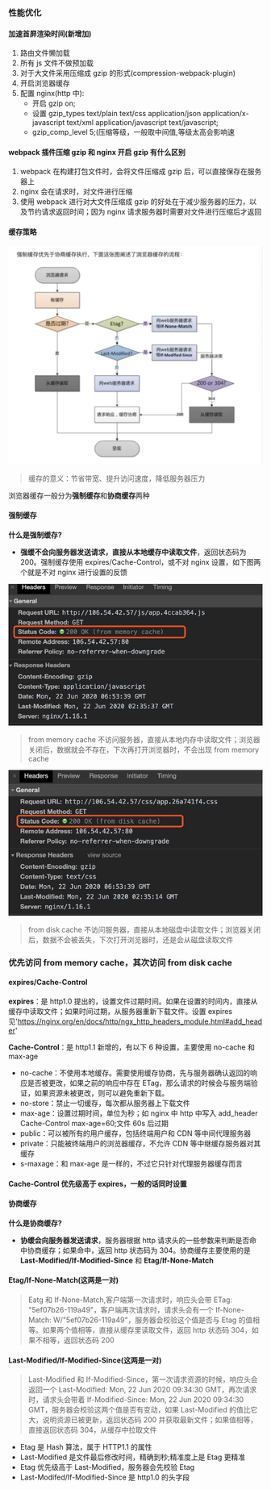 <!--
 * @Author: your name
 * @Date: 2020-06-19 09:49:30
 * @LastEditTime: 2020-08-11 20:01:40
 * @LastEditors: Please set LastEditors
 * @Description: In User Settings Edit
 * @FilePath: /learningnotes/整理/性能优化.md
-->

### 性能优化

#### 加速首屏渲染时间(新增加)

1. 路由文件懒加载
2. 所有 js 文件不做预加载
3. 对于大文件采用压缩成 gzip 的形式(compression-webpack-plugin)
4. 开启浏览器缓存
5. 配置 nginx(http 中):
   - 开启 gzip on;
   - 设置 gzip_types text/plain text/css application/json application/x-javascript text/xml application/javascript text/javascript;
   - gzip_comp_level 5;(压缩等级，一般取中间值,等级太高会影响速

#### webpack 插件压缩 gzip 和 nginx 开启 gzip 有什么区别

1. webpack 在构建打包文件时，会将文件压缩成 gzip 后，可以直接保存在服务器上
2. nginx 会在请求时，对文件进行压缩
3. 使用 webpack 进行对大文件压缩成 gzip 的好处在于减少服务器的压力，以及节约请求返回时间；因为 nginx 请求服务器时需要对文件进行压缩后才返回

#### 缓存策略

![浏览器缓存策略](./../image/浏览器缓存.jpg)

> 缓存的意义：节省带宽、提升访问速度，降低服务器压力

浏览器缓存一般分为**强制缓存**和**协商缓存**两种

#### 强制缓存

**什么是强制缓存?**

- **强缓不会向服务器发送请求，直接从本地缓存中读取文件**，返回状态码为 200。强制缓存使用 expires/Cache-Control，或不对 nginx 设置，如下图两个就是不对 nginx 进行设置的反馈

![js文件](../image/强缓.jpg)

> from memory cache 不访问服务器，直接从本地内存中读取文件；浏览器关闭后，数据就会不存在，下次再打开浏览器时，不会出现 from memory cache

![css文件](../image/强缓1.jpg)

> from disk cache 不访问服务器，直接从本地磁盘中读取文件；浏览器关闭后，数据不会被丢失，下次打开浏览器时，还是会从磁盘读取文件

### 优先访问 from memory cache，其次访问 from disk cache

#### expires/Cache-Control

**expires**：是 http1.0 提出的，设置文件过期时间。如果在设置的时间内，直接从缓存中读取文件；如果时间过期，从服务器重新下载文件。设置 expires 见'https://nginx.org/en/docs/http/ngx_http_headers_module.html#add_header'

**Cache-Control**：是 http1.1 新增的，有以下 6 种设置，主要使用 no-cache 和 max-age

- no-cache：不使用本地缓存。需要使用缓存协商，先与服务器确认返回的响应是否被更改，如果之前的响应中存在 ETag，那么请求的时候会与服务端验证，如果资源未被更改，则可以避免重新下载。
- no-store：禁止一切缓存，每次都从服务器上下载文件
- max-age：设置过期时间，单位为秒；如 nginx 中 http 中写入 add_header Cache-Control max-age=60;文件 60s 后过期
- public：可以被所有的用户缓存，包括终端用户和 CDN 等中间代理服务器
- private：只能被终端用户的浏览器缓存，不允许 CDN 等中继缓存服务器对其缓存
- s-maxage：和 max-age 是一样的，不过它只针对代理服务器缓存而言

#### Cache-Control 优先级高于 expires，一般的话同时设置

#### 协商缓存

**什么是协商缓存?**

- **协缓会向服务器发送请求**，服务器根据 http 请求头的一些参数来判断是否命中协商缓存；如果命中，返回 http 状态码为 304。协商缓存主要使用的是 **Last-Modified/If-Modified-Since** 和 **Etag/If-None-Match**

#### Etag/If-None-Match(这两是一对)

> Eatg 和 If-None-Match,客户端第一次请求时，响应头会带 ETag: "5ef07b26-119a49"，客户端再次请求时，请求头会有一个 If-None-Match: W/"5ef07b26-119a49"，服务器会校验这个值是否与 Etag 的值相等。如果两个值相等，直接从缓存里读取文件，返回 http 状态码 304，如果不相等，返回状态码 200

#### Last-Modified/If-Modified-Since(这两是一对)

> Last-Modified 和 If-Modified-Since，第一次请求资源的时候，响应头会返回一个 Last-Modified: Mon, 22 Jun 2020 09:34:30 GMT，再次请求时，请求头会带着 If-Modified-Since: Mon, 22 Jun 2020 09:34:30 GMT，服务器会校验这两个值是否有变动，如果 Last-Modified 的值比它大，说明资源已被更新，返回状态码 200 并获取最新文件；如果值相等，直接返回状态码 304，从缓存中拉取文件

- Etag 是 Hash 算法，属于 HTTP1.1 的属性
- Last-Modified 是文件最后修改时间，精确到秒;精准度上是 Etag 更精准
- Etag 优先级高于 Last-Modified，服务器会先校验 Etag
- Last-Modifed/If-Modified-Since 是 http1.0 的头字段
